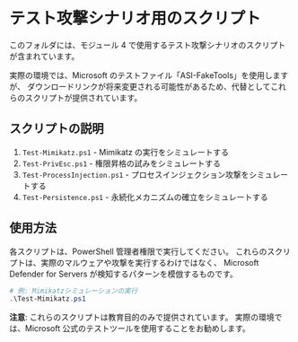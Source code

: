 # テスト攻撃シナリオ用のスクリプト

このフォルダには、モジュール 4 で使用するテスト攻撃シナリオのスクリプトが含まれています。

実際の環境では、Microsoft のテストファイル「ASI-FakeTools」を使用しますが、
ダウンロードリンクが将来変更される可能性があるため、代替としてこれらのスクリプトが提供されています。

## スクリプトの説明

1. `Test-Mimikatz.ps1` - Mimikatz の実行をシミュレートする
2. `Test-PrivEsc.ps1` - 権限昇格の試みをシミュレートする
3. `Test-ProcessInjection.ps1` - プロセスインジェクション攻撃をシミュレートする
4. `Test-Persistence.ps1` - 永続化メカニズムの確立をシミュレートする

## 使用方法

各スクリプトは、PowerShell 管理者権限で実行してください。
これらのスクリプトは、実際のマルウェアや攻撃を実行するわけではなく、
Microsoft Defender for Servers が検知するパターンを模倣するものです。

```powershell
# 例: Mimikatzシミュレーションの実行
.\Test-Mimikatz.ps1
```

**注意**: これらのスクリプトは教育目的のみで提供されています。
実際の環境では、Microsoft 公式のテストツールを使用することをお勧めします。
